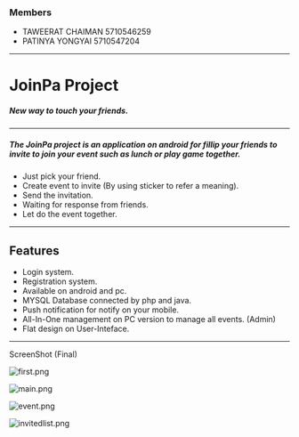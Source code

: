 ### Members
* TAWEERAT CHAIMAN 5710546259
* PATINYA YONGYAI 5710547204
---
# JoinPa Project
##### New way to touch your friends. #####
----
##### The JoinPa project is an application on android for fillip your friends to invite to join your event such as lunch or play game together.

* Just pick your friend.
* Create event to invite (By using sticker to refer a meaning).
* Send the invitation.
* Waiting for response from friends.
* Let do the event together.

---
## Features
* Login system.
* Registration system.
* Available on android and pc.
* MYSQL Database connected by php and java.
* Push notification for notify on your mobile.
* All-In-One management on PC version to manage all events. (Admin)
* Flat design on User-Inteface.

---
ScreenShot (Final)

![first.png](https://bitbucket.org/repo/k9aEpo/images/1074909263-first.png)

![main.png](https://bitbucket.org/repo/k9aEpo/images/3169294017-main.png)

![event.png](https://bitbucket.org/repo/k9aEpo/images/1483902685-event.png)

![invitedlist.png](https://bitbucket.org/repo/k9aEpo/images/1017162532-invitedlist.png)